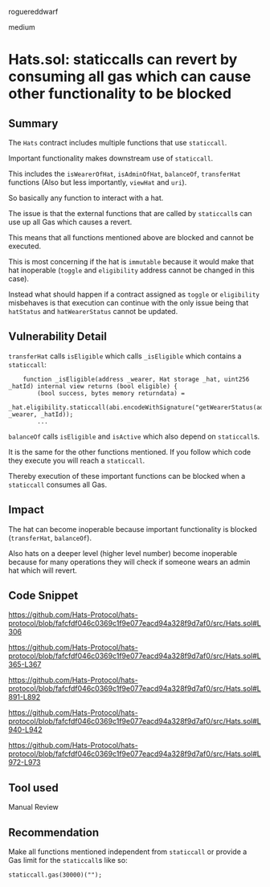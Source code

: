 roguereddwarf

medium

# Hats.sol: staticcalls can revert by consuming all gas which can cause other functionality to be blocked

## Summary
The `Hats` contract includes multiple functions that use `staticcall`.

Important functionality makes downstream use of `staticcall`.

This includes the `isWearerOfHat`, `isAdminOfHat`, `balanceOf`, `transferHat` functions (Also but less importantly, `viewHat` and `uri`).

So basically any function to interact with a hat.

The issue is that the external functions that are called by `staticcall`s can use up all Gas which causes a revert.

This means that all functions mentioned above are blocked and cannot be executed.

This is most concerning if the hat is `immutable` because it would make that hat inoperable (`toggle` and `eligibility` address cannot be changed in this case).

Instead what should happen if a contract assigned as `toggle` or `eligibility` misbehaves is that execution can continue with the only issue being that `hatStatus` and `hatWearerStatus` cannot be updated.

## Vulnerability Detail
`transferHat` calls `isEligible` which calls `_isEligible` which contains a `staticcall`:

```solidity
    function _isEligible(address _wearer, Hat storage _hat, uint256 _hatId) internal view returns (bool eligible) {
        (bool success, bytes memory returndata) =
            _hat.eligibility.staticcall(abi.encodeWithSignature("getWearerStatus(address,uint256)", _wearer, _hatId));
        ...
```

`balanceOf` calls `isEligible` and `isActive` which also depend on `staticcall`s.

It is the same for the other functions mentioned. If you follow which code they execute you will reach a `staticcall`.

Thereby execution of these important functions can be blocked when a `staticcall` consumes all Gas.

## Impact
The hat can become inoperable because important functionality is blocked (`transferHat`, `balanceOf`).

Also hats on a deeper level (higher level number) become inoperable because for many operations they will check if someone wears an admin hat which will revert.

## Code Snippet
https://github.com/Hats-Protocol/hats-protocol/blob/fafcfdf046c0369c1f9e077eacd94a328f9d7af0/src/Hats.sol#L306

https://github.com/Hats-Protocol/hats-protocol/blob/fafcfdf046c0369c1f9e077eacd94a328f9d7af0/src/Hats.sol#L365-L367

https://github.com/Hats-Protocol/hats-protocol/blob/fafcfdf046c0369c1f9e077eacd94a328f9d7af0/src/Hats.sol#L891-L892

https://github.com/Hats-Protocol/hats-protocol/blob/fafcfdf046c0369c1f9e077eacd94a328f9d7af0/src/Hats.sol#L940-L942

https://github.com/Hats-Protocol/hats-protocol/blob/fafcfdf046c0369c1f9e077eacd94a328f9d7af0/src/Hats.sol#L972-L973

## Tool used
Manual Review

## Recommendation
Make all functions mentioned independent from `staticcall` or provide a Gas limit for the `staticcall`s like so:
```solidity
staticcall.gas(30000)("");
```